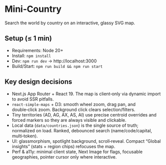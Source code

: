 # Mini‑Country

Search the world by country on an interactive, glassy SVG map.

## Setup (≤ 1 min)
- Requirements: Node 20+
- Install: `npm install`
- Dev: `npm run dev` → http://localhost:3000
- Build/Start: `npm run build && npm run start`

## Key design decisions
- Next.js App Router + React 19. The map is client‑only via dynamic import to avoid SSR pitfalls.
- `react-simple-maps` + D3: smooth wheel zoom, drag pan, and double‑click zoom. Background click clears selection/filters.
- Tiny territories (AD, AG, AX, AS, AI) use precise centroid overrides and forced markers so they are always visible and clickable.
- Local data (`data/countries.json`) is the single source of truth; normalized on load. Ranked, debounced search (name/code/capital, multi‑token).
- UI: glassmorphism, spotlight background, scroll‑reveal. Compact “Global insights” (stats + region chips) refocuses the map.
- Perf & a11y: minimal client state, Next Image for flags, focusable geographies, pointer cursor only where interactive.
